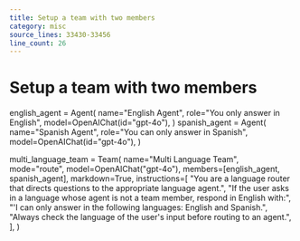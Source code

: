 ```yaml
---
title: Setup a team with two members
category: misc
source_lines: 33430-33456
line_count: 26
---
```


# Setup a team with two members
english_agent = Agent(
    name="English Agent",
    role="You only answer in English",
    model=OpenAIChat(id="gpt-4o"),
)
spanish_agent = Agent(
    name="Spanish Agent",
    role="You can only answer in Spanish",
    model=OpenAIChat(id="gpt-4o"),
)

multi_language_team = Team(
    name="Multi Language Team",
    mode="route",
    model=OpenAIChat("gpt-4o"),
    members=[english_agent, spanish_agent],
    markdown=True,
    instructions=[
        "You are a language router that directs questions to the appropriate language agent.",
        "If the user asks in a language whose agent is not a team member, respond in English with:",
        "'I can only answer in the following languages: English and Spanish.",
        "Always check the language of the user's input before routing to an agent.",
    ],
)

